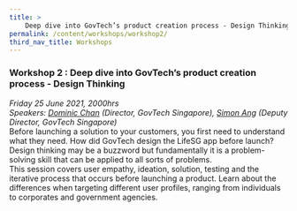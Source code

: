 ```yaml
---
title: >
    Deep dive into GovTech’s product creation process - Design Thinking 
permalink: /content/workshops/workshop2/
third_nav_title: Workshops
---
```


### Workshop 2 : Deep dive into GovTech’s product creation process - Design Thinking 
*Friday 25 June 2021, 2000hrs*<br>
*Speakers: [Dominic Chan](https://www.linkedin.com/in/dominic-chan-b0037526/) (Director, GovTech Singapore), [Simon Ang](https://www.linkedin.com/in/simonang/) (Deputy Director, GovTech Singapore)*<br>
Before launching a solution to your customers, you first need to understand what they need. How did GovTech design the LifeSG app before launch? Design thinking may be a buzzword but fundamentally it is a problem-solving skill that can be applied to all sorts of problems.<br>
This session covers user empathy, ideation, solution, testing and the iterative process that occurs before launching a product. Learn about the differences when targeting different user profiles, ranging from individuals to corporates and government agencies.